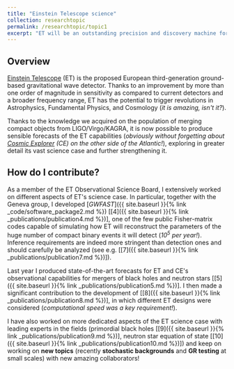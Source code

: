 ```yaml
---
title: "Einstein Telescope science"
collection: researchtopic
permalink: /researchtopic/topic1
excerpt: "ET will be an outstanding precision and discovery machine for GW science, what is more exciting than exploring and strengthening its science case?"
---
```


## Overview
<a href="https://www.et-gw.eu" target="_blank" rel="noopener">Einstein Telescope</a> (ET) is the proposed European third-generation ground-based gravitational wave detector. Thanks to an improvement by more than one order of magnitude in sensitivity as compared to current detectors and a broader frequency range, ET has the potential to trigger revolutions in Astrophysics, Fundamental Physics, and Cosmology (*it is amazing, isn't it?*).

Thanks to the knowledge we acquired on the population of merging compact objects from LIGO/Virgo/KAGRA, it is now possible to produce sensible forecasts of the ET capabilities (*obviously without forgetting about <a href="https://cosmicexplorer.org" target="_blank" rel="noopener">Cosmic Explorer</a> (CE) on the other side of the Atlantic!*), exploring in greater detail its vast science case and further strengthening it. 

## How do I contribute?

As a member of the ET Observational Science Board, I extensively worked on different aspects of ET's science case. In particular, together with the Geneva group, I developed [*GWFAST*]({{ site.baseurl }}{% link _code/software_package2.md %}) [[4]({{ site.baseurl }}{% link _publications/publication4.md %})], one of the few public Fisher-matrix codes capable of simulating how ET will reconstruct the parameters of the huge number of compact binary events it will detect (*10<sup>5</sup> per year!*). Inference requirements are indeed more stringent than detection ones and should carefully be analyzed (see e.g. [[7]({{ site.baseurl }}{% link _publications/publication7.md %})]).

Last year I produced state-of-the-art forecasts for ET and CE's observational capabilities for mergers of black holes and neutron stars [[5]({{ site.baseurl }}{% link _publications/publication5.md %})]. I then made a significant contribution to the development of [[8]({{ site.baseurl }}{% link _publications/publication8.md %})], in which different ET designs were considered (*computational speed was a key requirement!*).

I have also worked on more dedicated aspects of the ET science case with leading experts in the fields (primordial black holes [[9]({{ site.baseurl }}{% link _publications/publication9.md %})], neutron star equation of state [[10]({{ site.baseurl }}{% link _publications/publication10.md %})]) and keep on working on **new topics** (recently **stochastic backgrounds** and **GR testing** at small scales) with new amazing collaborators!

